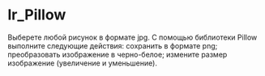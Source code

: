 # lr_Pillow
Выберете любой рисунок в формате jpg. С помощью библиотеки Pillow выполните следующие действия: сохранить в формате png; преобразовать изображение в черно-белое; измените размер изображение (увеличение и уменьшение).

